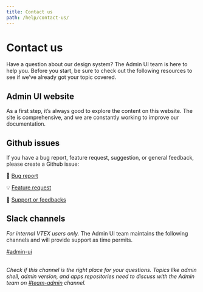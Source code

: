 ```yaml
---
title: Contact us
path: /help/contact-us/
---
```


# Contact us

Have a question about our design system? The Admin UI team is here to help you. Before you start, be sure to check out the following resources to see if we’ve already got your topic covered.

## Admin UI website

As a first step, it’s always good to explore the content on this website. The site is comprehensive, and we are constantly working to improve our documentation.

## Github issues

If you have a bug report, feature request, suggestion, or general feedback, please create a Github issue:

🐞 [Bug report](https://github.com/vtex/onda/issues/new?assignees=&labels=&template=bug_report.md)<br />

💡 [Feature request](https://github.com/vtex/onda/issues/new?assignees=&labels=&template=feature_request.md)<br />

💬 [Support or feedbacks](https://github.com/vtex/onda/issues/new?assignees=&labels=&template=support-question.md)

## Slack channels

_For internal VTEX users only._ The Admin UI team maintains the following channels and will provide support as time permits.

[#admin-ui](https://vtex.slack.com/archives/C01DVTFA4VA)<br />
<br />

_Check if this channel is the right place for your questions. Topics like admin shell, admin version, and apps repositories need to discuss with the Admin team on [#team-admin](https://vtex.slack.com/archives/C0170C2TTDY) channel._
